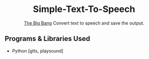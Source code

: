<h1 align="center">Simple-Text-To-Speech</h1>

<p align="center">
  <a href="https://websites.umich.edu/~gs265/bigbang.htm" target="_blank">The Big Bang</a>
  Convert text to speech and save the output.
</p>

## Programs & Libraries Used

- Python [gtts, playsound]
